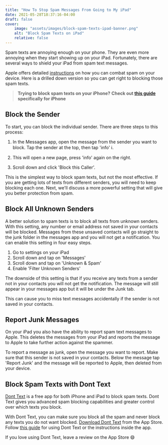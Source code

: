```yaml
---
title: "How To Stop Spam Messages From Going to My iPad"
date: 2021-05-28T18:37:16-04:00
draft: false
cover:
    image: "assets/images/block-spam-texts-ipad-banner.png"
    alt: "Block Spam Texts on iPad"
    relative: false 
---
```

Spam texts are annoying enough on your phone. They are even more annoying when they start showing up on your iPad. Fortunately, there are several ways to shield your iPad from spam text messages.

Apple offers detailed [instructions](https://support.apple.com/guide/ipad/block-filter-and-report-messages-ipad80626130/ipados) on how you can combat spam on your device. Here is a drilled down version so you can get right to blocking those spam texts.

> **Trying to block spam texts on your iPhone?**
> **Check out [this guide](/blog/how-to-block-spam-texts-on-iphone) specifically for iPhone**

## Block the Sender

To start, you can block the individual sender. There are three steps to this process:

1. In the Messages app, open the message from the sender you want to block. Tap the sender at the top, then tap 'info' :information_source:.

2. This will open a new page, press 'info' again on the right.

3. Scroll down and click 'Block this Caller'.

This is the simplest way to block spam texts, but not the most effective. If you are getting lots of texts from different senders, you will need to keep blocking each one. Next, we'll discuss a more powerful setting that will give you better protection from spam.

## Block All Unknown Senders

A better solution to spam texts is to block all texts from unknown senders. With this setting, any number or email address not saved in your contacts will be blocked. Messages from these unsaved contacts will go straight to the junk folder in the messages app and you will not get a notification. You can enable this setting in four easy steps.

1. Go to settings on your iPad
2. Scroll down and tap on 'Messages'
3. Scroll down and tap on 'Unknown & Spam'
4. Enable 'Filter Unknown Senders'

The downside of this setting is that if you receive any texts from a sender not in your contacts you will not get the notification. The message will still appear in your messages app but it will be under the Junk tab.

This can cause you to miss text messages accidentally if the sender is not saved in your contacts.

## Report Junk Messages

On your iPad you also have the ability to report spam text messages to Apple. This deletes the messages from your iPad and reports the message to Apple to take further action against the spammer.

To report a message as junk, open the message you want to report. Make sure that this sender is not saved in your contacts. Below the message tap 'Report Junk' and the message will be reported to Apple, then deleted from your device.

## Block Spam Texts with Dont Text

[Dont Text](https://apps.apple.com/us/app/dont-text/id1540836811) is a free app for both iPhone and iPad to block spam texts. Dont Text gives you advanced spam blocking capabilities and greater control over which texts you block. 

With Dont Text, you can make sure you block all the spam and never block any texts you do not want blocked. [Download Dont Text](https://apps.apple.com/us/app/dont-text/id1540836811) from the App Store. Follow [this guide](/blog/block-spam-texts) for using Dont Text or the instructions inside the app. 

If you love using Dont Text, leave a review on the App Store :smile:
